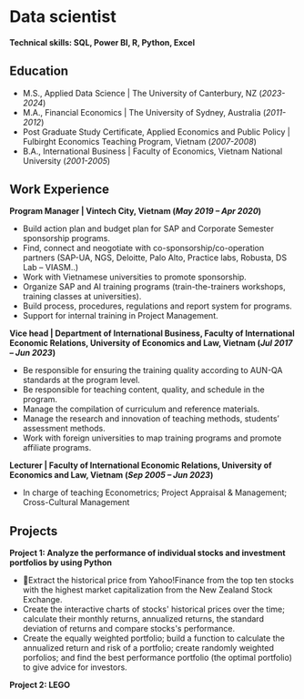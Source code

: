 # Data scientist

#### Technical skills: SQL, Power BI, R, Python, Excel

## Education
- M.S., Applied Data Science | The University of Canterbury, NZ (_2023-2024_)
- M.A., Financial Economics | The University of Sydney, Australia (_2011-2012_)
- Post Graduate Study Certificate, Applied Economics and Public Policy | Fulbirght Economics Teaching Program, Vietnam (_2007-2008_)
- B.A., International Business | Faculty of Economics, Vietnam National University (_2001-2005_)

## Work Experience
**Program Manager | Vintech City, Vietnam (_May 2019 – Apr 2020_)**
- Build action plan and budget plan for SAP and Corporate Semester sponsorship programs.
- Find, connect and neogotiate with co-sponsorship/co-operation partners (SAP-UA, NGS, Deloitte, Palo Alto, Practice labs, Robusta, DS Lab – VIASM..)
- Work with Vietnamese universities to promote sponsorship.  
- Organize SAP and AI training programs (train-the-trainers workshops, training classes at universities). 
- Build process, procedures, regulations and report system for programs.
- Support for internal training in Project Management.

**Vice head | Department of International Business, Faculty of International Economic Relations, University of Economics and Law, Vietnam (_Jul 2017 – Jun 2023_)**
- Be responsible for ensuring the training quality according to AUN-QA standards at the program level.
- Be responsible for teaching content, quality, and schedule in the program.
- Manage the compilation of curriculum and reference materials.
- Manage the research and innovation of teaching methods, students’ assessment methods. 
- Work with foreign universities to map training programs and promote affiliate programs.

**Lecturer | Faculty of International Economic Relations, University of Economics and Law, Vietnam (_Sep 2005 – Jun 2023_)**
- In charge of teaching Econometrics; Project Appraisal & Management; Cross-Cultural Management

## Projects
**Project 1: Analyze the performance of individual stocks and investment portfolios by using Python**
- Extract the historical price from Yahoo!Finance from the top ten stocks with the highest market capitalization from the New Zealand Stock Exchange.
- Create the interactive charts of stocks' historical prices over the time; calculate their monthly returns, annualized returns, the standard deviation of returns and compare  stocks's performance.
- Create the equally weighted portfolio; build a function to calculate the annualized return and risk of a portfolio; create randomly weighted porfolios; and find the best performance portfolio (the optimal portfolio) to give advice for investors.
  
**Project 2: LEGO**
